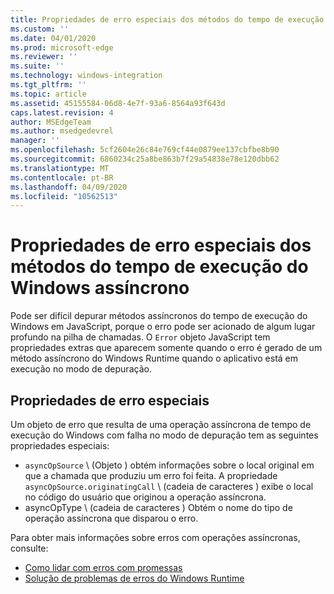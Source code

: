 ```yaml
---
title: Propriedades de erro especiais dos métodos do tempo de execução do Windows assíncrono
ms.custom: ''
ms.date: 04/01/2020
ms.prod: microsoft-edge
ms.reviewer: ''
ms.suite: ''
ms.technology: windows-integration
ms.tgt_pltfrm: ''
ms.topic: article
ms.assetid: 45155584-06d8-4e7f-93a6-8564a93f643d
caps.latest.revision: 4
author: MSEdgeTeam
ms.author: msedgedevrel
manager: ''
ms.openlocfilehash: 5cf2604e26c84e769cf44e0879ee137cbfbe8b90
ms.sourcegitcommit: 6860234c25a8be863b7f29a54838e78e120dbb62
ms.translationtype: MT
ms.contentlocale: pt-BR
ms.lasthandoff: 04/09/2020
ms.locfileid: "10562513"
---
```

# Propriedades de erro especiais dos métodos do tempo de execução do Windows assíncrono  

Pode ser difícil depurar métodos assíncronos do tempo de execução do Windows em JavaScript, porque o erro pode ser acionado de algum lugar profundo na pilha de chamadas. O `Error` objeto JavaScript tem propriedades extras que aparecem somente quando o erro é gerado de um método assíncrono do Windows Runtime quando o aplicativo está em execução no modo de depuração.  
  
## Propriedades de erro especiais  

Um objeto de erro que resulta de uma operação assíncrona de tempo de execução do Windows com falha no modo de depuração tem as seguintes propriedades especiais:  

*   `asyncOpSource` \ (Objeto \) obtém informações sobre o local original em que a chamada que produziu um erro foi feita. A propriedade `asyncOpSource.originatingCall` \ (cadeia de caracteres \) exibe o local no código do usuário que originou a operação assíncrona.  
*   asyncOpType \ (cadeia de caracteres \) Obtém o nome do tipo de operação assíncrona que disparou o erro.  
    
Para obter mais informações sobre erros com operações assíncronas, consulte:  
  
*   [Como lidar com erros com promessas][PreviousVersionsWindowsAppsHh700337]  
*   [Solução de problemas de erros do Windows Runtime][PreviousVersionsWindowsAppsHh974350]  

<!-- image links -->  

<!-- links -->  

[PreviousVersionsWindowsAppsHh700337]: /previous-versions/windows/apps/hh700337(v=win.10) "Como lidar com erros com promessas (HTML)"  
[PreviousVersionsWindowsAppsHh974350]: /previous-versions/windows/apps/hh974350(v=win.10) "Solução de problemas de erros do Windows Runtime (HTML)"  
